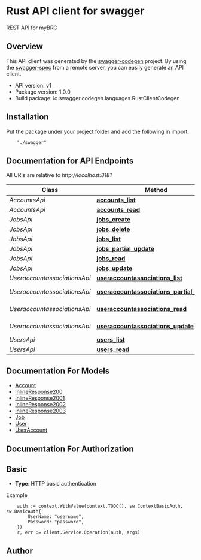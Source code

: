 # Rust API client for swagger

REST API for myBRC

## Overview
This API client was generated by the [swagger-codegen](https://github.com/swagger-api/swagger-codegen) project.  By using the [swagger-spec](https://github.com/swagger-api/swagger-spec) from a remote server, you can easily generate an API client.

- API version: v1
- Package version: 1.0.0
- Build package: io.swagger.codegen.languages.RustClientCodegen

## Installation
Put the package under your project folder and add the following in import:
```
    "./swagger"
```

## Documentation for API Endpoints

All URIs are relative to *http://localhost:8181*

Class | Method | HTTP request | Description
------------ | ------------- | ------------- | -------------
*AccountsApi* | [**accounts_list**](docs/AccountsApi.md#accounts_list) | **Get** /accounts/ | 
*AccountsApi* | [**accounts_read**](docs/AccountsApi.md#accounts_read) | **Get** /accounts/{name}/ | 
*JobsApi* | [**jobs_create**](docs/JobsApi.md#jobs_create) | **Post** /jobs/ | 
*JobsApi* | [**jobs_delete**](docs/JobsApi.md#jobs_delete) | **Delete** /jobs/{jobslurmid}/ | 
*JobsApi* | [**jobs_list**](docs/JobsApi.md#jobs_list) | **Get** /jobs/ | 
*JobsApi* | [**jobs_partial_update**](docs/JobsApi.md#jobs_partial_update) | **Patch** /jobs/{jobslurmid}/ | 
*JobsApi* | [**jobs_read**](docs/JobsApi.md#jobs_read) | **Get** /jobs/{jobslurmid}/ | 
*JobsApi* | [**jobs_update**](docs/JobsApi.md#jobs_update) | **Put** /jobs/{jobslurmid}/ | 
*UseraccountassociationsApi* | [**useraccountassociations_list**](docs/UseraccountassociationsApi.md#useraccountassociations_list) | **Get** /useraccountassociations/ | 
*UseraccountassociationsApi* | [**useraccountassociations_partial_update**](docs/UseraccountassociationsApi.md#useraccountassociations_partial_update) | **Patch** /useraccountassociations/{id}/ | 
*UseraccountassociationsApi* | [**useraccountassociations_read**](docs/UseraccountassociationsApi.md#useraccountassociations_read) | **Get** /useraccountassociations/{id}/ | 
*UseraccountassociationsApi* | [**useraccountassociations_update**](docs/UseraccountassociationsApi.md#useraccountassociations_update) | **Put** /useraccountassociations/{id}/ | 
*UsersApi* | [**users_list**](docs/UsersApi.md#users_list) | **Get** /users/ | 
*UsersApi* | [**users_read**](docs/UsersApi.md#users_read) | **Get** /users/{id}/ | 


## Documentation For Models

 - [Account](docs/Account.md)
 - [InlineResponse200](docs/InlineResponse200.md)
 - [InlineResponse2001](docs/InlineResponse2001.md)
 - [InlineResponse2002](docs/InlineResponse2002.md)
 - [InlineResponse2003](docs/InlineResponse2003.md)
 - [Job](docs/Job.md)
 - [User](docs/User.md)
 - [UserAccount](docs/UserAccount.md)


## Documentation For Authorization

## Basic
- **Type**: HTTP basic authentication

Example
```
	auth := context.WithValue(context.TODO(), sw.ContextBasicAuth, sw.BasicAuth{
		UserName: "username",
		Password: "password",
	})
    r, err := client.Service.Operation(auth, args)
```

## Author



